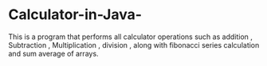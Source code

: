 # Calculator-in-Java-
This is a program that performs all calculator operations such as addition , Subtraction , Multiplication , division , along with fibonacci series calculation and sum average of arrays.

